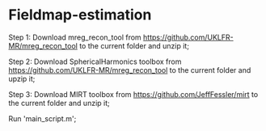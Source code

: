 # Fieldmap-estimation

Step 1: Download mreg_recon_tool from https://github.com/UKLFR-MR/mreg_recon_tool to the current folder and unzip it;

Step 2: Download SphericalHarmonics toolbox from https://github.com/UKLFR-MR/mreg_recon_tool to the current folder and upzip it;

Step 3: Download MIRT toolbox from https://github.com/JeffFessler/mirt to the current folder and unzip it;

Run 'main_script.m';
